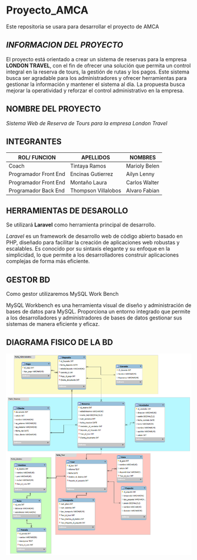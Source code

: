 # Proyecto_AMCA

Este repositoria se usara para desarrollar el proyecto de AMCA

## *INFORMACION DEL PROYECTO*

El proyecto está orientado a crear un sistema de reservas para la empresa **LONDON TRAVEL**, con el fin de ofrecer una solución que permita un control integral en la reserva de tours, la gestión de rutas y los pagos. Este sistema busca ser agradable para los administradores y ofrecer herramientas para gestionar la información y mantener el sistema al día. La propuesta busca mejorar la operatividad y reforzar el control administrativo en la empresa.

## NOMBRE DEL PROYECTO

*Sistema Web de Reserva de Tours para la empresa London Travel*

## INTEGRANTES
| ROL/ FUNCION | APELLIDOS | NOMBRES |
| ------------ | ------------ | ------------ |
|Coach      | Tintaya Ramos      | Marioly Belen      |
| Programador Front End   | Encinas Gutierrez        | Ailyn Lenny     |
| Programador Front End       | Montaño Laura        | Carlos Walter     |
| Programador Back End       | Thompson Villalobos        | Alvaro Fabian     |
## HERRAMIENTAS DE DESAROLLO
Se utilizará **Laravel** como herramienta principal de desarrollo.

*Laravel* es un framework de desarrollo web de código abierto basado en PHP, diseñado para facilitar la creación de aplicaciones web robustas y escalables. Es conocido por su sintaxis elegante y su enfoque en la simplicidad, lo que permite a los desarrolladores construir aplicaciones complejas de forma más eficiente.

## GESTOR BD

Como gestor utilizaremos MySQL Work Bench 

MySQL Workbench es una herramienta visual de diseño y administración de bases de datos para MySQL. Proporciona un entorno integrado que permite a los desarrolladores y administradores de bases de datos gestionar sus sistemas de manera eficiente y eficaz.

## DIAGRAMA FISICO DE LA BD

![Diagrama del Sistema](ModeloLogico2.png)
